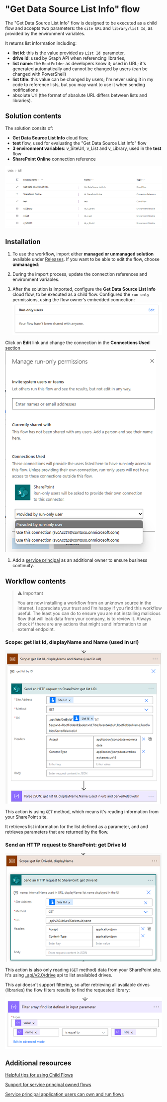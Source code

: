 # "Get Data Source List Info" flow

The "Get Data Source List Info" flow is designed to be executed as a child flow and accepts two parameters: the `site URL` and `library/list Id`, as provided by the environment variables.

It returns list information including:

- **list id**: this is the value provided as `List Id `parameter,
- **drive Id**: used by Graph API when referencing libraries, 
- **list name**: the `RootFolder` as developers know it; used in URL; it's generated automatically and cannot be changed by users (can be changed with PowerShell)
- **list title**: this value can be changed by users; I'm never using it in my code to reference lists, but you may want to use it when sending notifications
- absolute Url (the format of absolute URL differs between lists and libraries).

## Solution contents

The solution consits of:

- **Get Data Source List Info** cloud flow, 
- **test** flow, used for evaluating the "Get Data Source List Info" flow
- **3 environment variables**: v_SiteUrl, v_List and v_Library, used in the **test** flow
- **SharePoint Online** connection reference

![resources](./img/resources.png)

## Installation

1. To use the workflow, import either **managed or unmanaged solution** available under [Releases](https://github.com/kkazala/PowerAutomate-Get-Data-Source-List-Info/releases). If you want to be able to edit the flow, choose **unmanaged**:

1. During the import process, update the connection references and environment variables.

1. After the solution is imported, configure the **Get Data Source List Info** cloud flow, to be executed as a child flow. Configured  the `run only` permissions, using the flow owner’s embedded connection:
 ![Run Only Users](./img/runOnlyUser.png) 
 
 Click on **Edit** link and change the connection in the **Connections Used** section
 ![Run Only Connection](./img/runOnlyConnection.png)

1. Add a [service principal](https://learn.microsoft.com/en-us/power-automate/service-principal-support) as an additional owner to ensure business continuity.

## Workflow contents

> ⚠️ Important
>
> You are now installing a workflow from an unknown source in the internet. I appreciate your trust and I'm happy if you find this workflow useful.
> The least you can do to ensure you are not installing malicious flow that will leak data from your company, is to review it. Always check if there are any actions that might send information to an external endpoint. 

###  Scope: get list Id, displayName and Name (used in url)

![](./img/scope1.png)

This action is using `GET` method, which means it's reading information from your SharePoint site.

It retrieves list information for the list defined as a parameter, and and retrieves parameters that are returned by the flow.

### Send an HTTP request to SharePoint: get Drive Id

![alt text](./img/scope2.png)

This action is also only reading (`GET` method) data from your SharePoint site. 
It's using [_api/v2.0/drive](https://learn.microsoft.com/en-us/graph/api/drive-list?view=graph-rest-1.0&tabs=http) api to list availabled drives. 

This api doesn't support filtering, so after retrieving all available drives (libraries) the flow filters results to find the requested library:

![filter results](./img/filter.png)

## Additional resources

[Helpful tips for using Child Flows](https://www.microsoft.com/en-us/power-platform/blog/power-automate/helpful-tips-for-using-child-flows/?msockid=3f7882d233bd676f193e961932e66616)

[Support for service principal owned flows](https://learn.microsoft.com/en-us/power-automate/service-principal-support)

[Service principal application users can own and run flows](https://learn.microsoft.com/en-us/power-platform/release-plan/2023wave1/power-automate/enable-flows-that-are-owned-service-principals)
